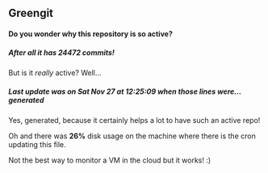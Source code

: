 ## Greengit

#### Do you wonder why this repository is so active?

##### After all it has 24472 commits!

But is it *really* active? Well...

##### Last update was on Sat Nov 27 at 12:25:09 when those lines were... generated

Yes, generated, because it certainly helps a lot to have such an active repo!

Oh and there was **26%** disk usage on the machine
where there is the cron updating this file.

Not the best way to monitor a VM in the cloud but it works! :)
